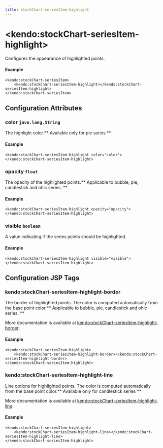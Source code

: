 ```yaml
---
title: stockChart-seriesItem-highlight
---
```


# \<kendo:stockChart-seriesItem-highlight\>

Configures the appearance of highlighted points.

#### Example
    <kendo:stockChart-seriesItem>
        <kendo:stockChart-seriesItem-highlight></kendo:stockChart-seriesItem-highlight>
    </kendo:stockChart-seriesItem>

## Configuration Attributes

### color `java.lang.String`

The highlight color.** Available only for pie series **

#### Example
    <kendo:stockChart-seriesItem-highlight color="color">
    </kendo:stockChart-seriesItem-highlight>

### opacity `float`

The opacity of the highlighted points.** Applicable to bubble, pie, candlestick and ohlc series. **

#### Example
    <kendo:stockChart-seriesItem-highlight opacity="opacity">
    </kendo:stockChart-seriesItem-highlight>

### visible `boolean`

A value indicating if the series points should be highlighted.

#### Example
    <kendo:stockChart-seriesItem-highlight visible="visible">
    </kendo:stockChart-seriesItem-highlight>


##  Configuration JSP Tags

### kendo:stockChart-seriesItem-highlight-border

The border of highlighted points. The color is computed automatically from the base point color.** Applicable to bubble, pie, candlestick and ohlc series. **

More documentation is available at [kendo:stockChart-seriesItem-highlight-border](/kendo-ui/api/wrappers/jsp/stockchart/seriesitem-highlight-border).

#### Example

    <kendo:stockChart-seriesItem-highlight>
        <kendo:stockChart-seriesItem-highlight-border></kendo:stockChart-seriesItem-highlight-border>
    </kendo:stockChart-seriesItem-highlight>

### kendo:stockChart-seriesItem-highlight-line

Line options for highlighted points. The color is computed automatically from the base point color.** Available only for candlestick series **

More documentation is available at [kendo:stockChart-seriesItem-highlight-line](/kendo-ui/api/wrappers/jsp/stockchart/seriesitem-highlight-line).

#### Example

    <kendo:stockChart-seriesItem-highlight>
        <kendo:stockChart-seriesItem-highlight-line></kendo:stockChart-seriesItem-highlight-line>
    </kendo:stockChart-seriesItem-highlight>

